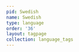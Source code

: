 ```yaml
---
pid: Swedish
name: Swedish
type: language
order: '36'
layout: tagpage
collection: language_tags
---
```

